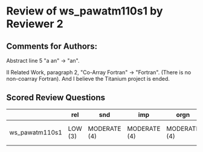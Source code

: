 # Review of ws_pawatm110s1 by Reviewer 2

## Comments for Authors:

Abstract line 5 "a an" -> "an".

II Related Work, paragraph 2, "Co-Array Fortran" -> "Fortran". (There is no non-coarray Fortran). And I believe the Titanium project is ended.

## Scored Review Questions

|                | rel           | snd          | imp          | orgn         | pres     | act             | conf         | exp     |
| ---            | ---           | ---          | ---          | ---          | ---      | ---             | ---          | ---     |
| ws_pawatm110s1 | LOW (3)       | MODERATE (4) | MODERATE (4) | MODERATE (4) | HIGH (5) | WEAK REJECT (3) | MODERATE (4) | LOW (3) |

